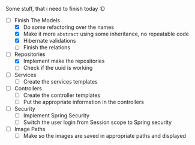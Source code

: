 Some stuff, that i need to finish today :D
- [ ] Finish The Models
  - [X] Do some refactoring over the names
  - [X] Make it more `abstract` using some inheritance, no repeatable code
  - [X] Hibernate validations
  - [ ] Finish the relations
- [ ] Repositories
  - [X] Implement make the repositories
  - [ ] Check if the uuid is working
- [ ] Services
  - [ ] Create the services templates
- [ ] Controllers
  - [ ] Create the controller templates
  - [ ] Put the appropriate information in the controllers
- [ ] Security
  - [ ] Implement Spring Security
  - [ ] Switch the user login from Session scope to Spring security
- [ ] Image Paths
  - [ ] Make so the images are saved in appropriate paths and displayed 